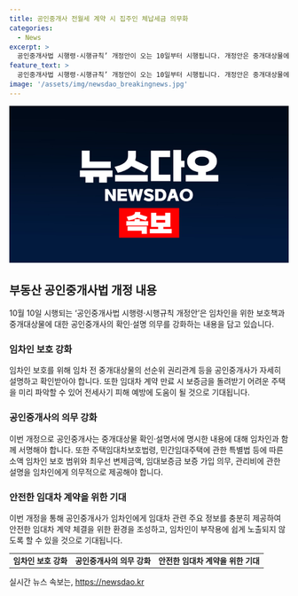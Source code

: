 ```yaml
---
title: 공인중개사 전월세 계약 시 집주인 체납세금 의무화
categories:
  - News
excerpt: >
  공인중개사법 시행령·시행규칙’ 개정안이 오는 10일부터 시행됩니다. 개정안은 중개대상물에 대한 공인중개사의 확인·설명 의무를 강화하며, 임차인의 보호 강화와 전세사기 예방을 목표로 합니다. 공인중개사는 중개대상물 확인·설명서를 통해 임차인에게 자세한 선순위 권리관계를 설명하고, 임차인의 보호법령에 따른 의무를 준수해야 합니다. 이로써 임차인은 임대차 계약의 안정성이 강화되고, 소액 임차인의 보호 범위가 확대될 것으로 기대됩니다.
feature_text: >
  공인중개사법 시행령·시행규칙’ 개정안이 오는 10일부터 시행됩니다. 개정안은 중개대상물에 대한 공인중개사의 확인·설명 의무를 강화하며, 임차인의 보호 강화와 전세사기 예방을 목표로 합니다. 공인중개사는 중개대상물 확인·설명서를 통해 임차인에게 자세한 선순위 권리관계를 설명하고, 임차인의 보호법령에 따른 의무를 준수해야 합니다. 이로써 임차인은 임대차 계약의 안정성이 강화되고, 소액 임차인의 보호 범위가 확대될 것으로 기대됩니다.
image: '/assets/img/newsdao_breakingnews.jpg'
---
```


<p><img src="/assets/img/newsdao_breakingnews.jpg" alt="ranknews 속보" /></p>

<h2 data-ke-size="size26">부동산 공인중개사법 개정 내용</h2>

<p data-ke-size="size16">10월 10일 시행되는 ‘공인중개사법 시행령·시행규칙 개정안’은 임차인을 위한 보호책과 중개대상물에 대한 공인중개사의 확인·설명 의무를 강화하는 내용을 담고 있습니다.</p>

<h3>임차인 보호 강화</h3>

<p data-ke-size="size16">임차인 보호를 위해 임차 전 중개대상물의 선순위 권리관계 등을 공인중개사가 자세히 설명하고 확인받아야 합니다. 또한 임대차 계약 만료 시 보증금을 돌려받기 어려운 주택을 미리 파악할 수 있어 전세사기 피해 예방에 도움이 될 것으로 기대됩니다.</p>

<h3>공인중개사의 의무 강화</h3>

<p data-ke-size="size16">이번 개정으로 공인중개사는 중개대상물 확인·설명서에 명시한 내용에 대해 임차인과 함께 서명해야 합니다. 또한 주택임대차보호법령, 민간임대주택에 관한 특별법 등에 따른 소액 임차인 보호 범위와 최우선 변제금액, 임대보증금 보증 가입 의무, 관리비에 관한 설명을 임차인에게 의무적으로 제공해야 합니다.</p>

<h3>안전한 임대차 계약을 위한 기대</h3>

<p data-ke-size="size16">이번 개정을 통해 공인중개사가 임차인에게 임대차 관련 주요 정보를 충분히 제공하여 안전한 임대차 계약 체결을 위한 환경을 조성하고, 임차인이 부작용에 쉽게 노출되지 않도록 할 수 있을 것으로 기대됩니다.</p>

<table>
    <tr>
        <td style="text-align: center; height: 17px;"><b>임차인 보호 강화</b></td>
        <td style="text-align: center; height: 17px;"><b>공인중개사의 의무 강화</b></td>
        <td style="text-align: center; height: 17px;"><b>안전한 임대차 계약을 위한 기대</b></td>
    </tr>
</table>
실시간 뉴스 속보는, <a href="https://newsdao.kr" rel="dofollow">https://newsdao.kr</a>


